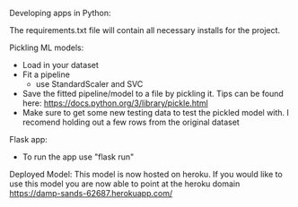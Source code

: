 Developing apps in Python:

The requirements.txt file will contain all necessary installs for the project.

Pickling ML models:
  - Load in your dataset
  - Fit a pipeline
    - use StandardScaler and SVC
  - Save the fitted pipeline/model to a     file by pickling it. Tips can be found here:  https://docs.python.org/3/library/pickle.html
  - Make sure to get some new testing data to test the pickled model with. I recomend holding out a few rows from the original dataset

Flask app:
  - To run the app use "flask run"
 

Deployed Model:
  This model is now hosted on heroku. If you would like to use this model you are now able to point at the heroku domain
   https://damp-sands-62687.herokuapp.com/



